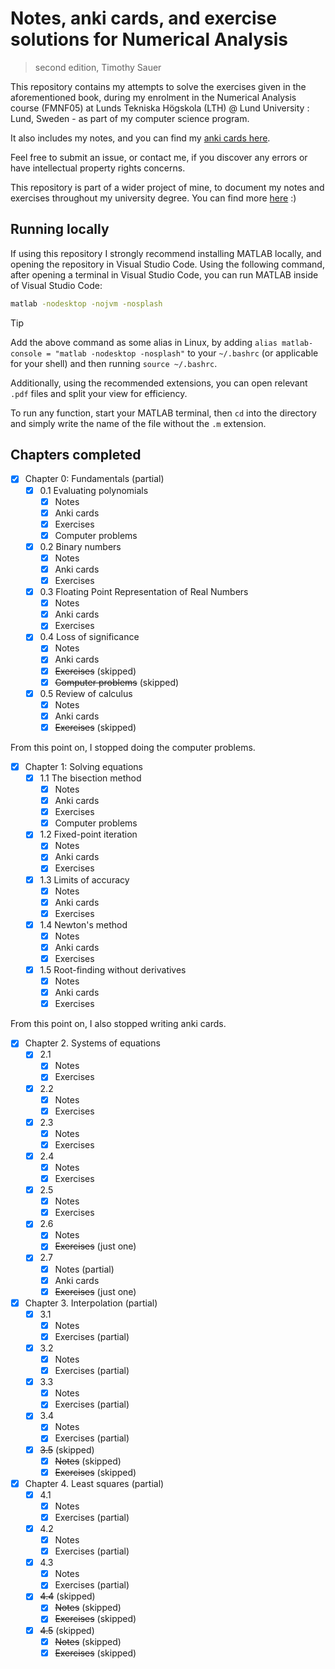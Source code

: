 # Notes, anki cards, and exercise solutions for Numerical Analysis
> second edition, Timothy Sauer

This repository contains my attempts to solve the exercises given in the aforementioned book, during my enrolment in the Numerical Analysis course (FMNF05) at Lunds Tekniska Högskola (LTH) @ Lund University : Lund, Sweden - as part of my computer science program.

It also includes my notes, and you can find my [anki cards here](https://www.github.com/mikael-ros/LTH-anki/Y3/P3/FMNF05/Book).

Feel free to submit an issue, or contact me, if you discover any errors or have intellectual property rights concerns. 

This repository is part of a wider project of mine, to document my notes and exercises throughout my university degree. You can find more [here](https://mikaelrr.notion.site/Delade-anteckningar-Hub-LTH-D-C-f2a47297b9b146dba372e02c4f789d55?pvs=4) :)

## Running locally
If using this repository I strongly recommend installing MATLAB locally, and opening the repository in Visual Studio Code. Using the following command, after opening a terminal in Visual Studio Code, you can run MATLAB inside of Visual Studio Code:
```sh
matlab -nodesktop -nojvm -nosplash
```
> [!TIP]
> Add the above command as some alias in Linux, by adding ``alias matlab-console = "matlab -nodesktop -nosplash"`` to your ``~/.bashrc`` (or applicable for your shell) and then running ``source ~/.bashrc``.

Additionally, using the recommended extensions, you can open relevant ``.pdf`` files and split your view for efficiency.

To run any function, start your MATLAB terminal, then ``cd`` into the directory and simply write the name of the file without the ``.m`` extension.

## Chapters completed
- [x] Chapter 0: Fundamentals (partial)
  - [x] 0.1 Evaluating polynomials
    - [x] Notes
    - [x] Anki cards
    - [x] Exercises 
    - [x] Computer problems
  - [x] 0.2 Binary numbers
    - [x] Notes
    - [x] Anki cards
    - [x] Exercises
  - [x] 0.3 Floating Point Representation of Real Numbers
    - [x] Notes
    - [x] Anki cards
    - [x] Exercises  
  - [x] 0.4 Loss of significance
    - [x] Notes
    - [x] Anki cards
    - [x] ~~Exercises~~ (skipped)
    - [x] ~~Computer problems~~ (skipped)
  - [x] 0.5 Review of calculus
    - [x] Notes
    - [x] Anki cards
    - [x] ~~Exercises~~ (skipped)

From this point on, I stopped doing the computer problems.

- [x] Chapter 1: Solving equations
  - [x] 1.1 The bisection method
    - [x] Notes
    - [x] Anki cards
    - [x] Exercises 
    - [x] Computer problems
  - [x] 1.2 Fixed-point iteration
    - [x] Notes
    - [x] Anki cards
    - [x] Exercises 
  - [x] 1.3 Limits of accuracy
    - [x] Notes
    - [x] Anki cards
    - [x] Exercises 
  - [x] 1.4 Newton's method
    - [x] Notes
    - [x] Anki cards
    - [x] Exercises 
  - [x] 1.5 Root-finding without derivatives
    - [x] Notes
    - [x] Anki cards
    - [x] Exercises 

From this point on, I also stopped writing anki cards.

- [x] Chapter 2. Systems of equations
  - [x] 2.1
    - [x] Notes
    - [x] Exercises 
  - [x] 2.2
    - [x] Notes
    - [x] Exercises 
  - [x] 2.3 
    - [x] Notes
    - [x] Exercises 
  - [x] 2.4
    - [x] Notes
    - [x] Exercises 
  - [x] 2.5 
    - [x] Notes
    - [x] Exercises 
  - [x] 2.6 
    - [x] Notes
    - [x] ~~Exercises~~ (just one) 
  - [x] 2.7 
    - [x] Notes (partial)
    - [x] Anki cards
    - [x] ~~Exercises~~ (just one)
- [x] Chapter 3. Interpolation (partial)
  - [x] 3.1
    - [x] Notes
    - [x] Exercises (partial)
  - [x] 3.2
    - [x] Notes
    - [x] Exercises (partial)
  - [x] 3.3 
    - [x] Notes
    - [x] Exercises (partial)
  - [x] 3.4
    - [x] Notes
    - [x] Exercises (partial)
  - [x] ~~3.5~~ (skipped)
    - [x] ~~Notes~~ (skipped)
    - [x] ~~Exercises~~ (skipped)
- [x] Chapter 4. Least squares (partial)
  - [x] 4.1
    - [x] Notes
    - [x] Exercises (partial)
  - [x] 4.2
    - [x] Notes
    - [x] Exercises (partial)
  - [x] 4.3 
    - [x] Notes
    - [x] Exercises (partial)
  - [x] ~~4.4~~ (skipped)
    - [x] ~~Notes~~ (skipped)
    - [x] ~~Exercises~~ (skipped)
  - [x] ~~4.5~~ (skipped)
    - [x] ~~Notes~~ (skipped)
    - [x] ~~Exercises~~ (skipped)